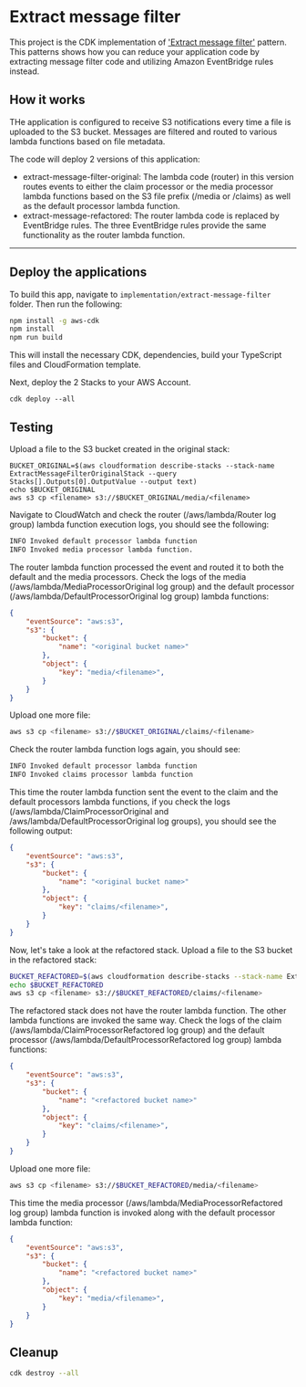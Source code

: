 # Extract message filter
This project is the CDK implementation of ['Extract message filter'](https://github.com/aws-samples/aws-refactoring-to-serverless/blob/main/patterns/extract-message-filter.md) pattern. This patterns shows how you can reduce your application code by extracting message filter code and utilizing Amazon EventBridge rules instead.


## How it works
THe application is configured to receive S3 notifications every time a file is uploaded to the S3 bucket. Messages are filtered and routed to various lambda functions based on file metadata.

The code will deploy 2 versions of this application:
- extract-message-filter-original: The lambda code (router) in this version routes events to either the claim processor or the media processor lambda functions based on the S3 file prefix (/media or /claims) as well as the default processor lambda function.
- extract-message-refactored: The router lambda code is replaced by EventBridge rules. The three EventBridge rules provide the same functionality as the router lambda function.

---
## Deploy the applications

To build this app, navigate to `implementation/extract-message-filter` folder. Then run the following:

```bash
npm install -g aws-cdk
npm install
npm run build
```

This will install the necessary CDK, dependencies, build your TypeScript files and CloudFormation template.

Next, deploy the 2 Stacks to your AWS Account.
``` 
cdk deploy --all
```

## Testing

Upload a file to the S3 bucket created in the original stack:
``` 
BUCKET_ORIGINAL=$(aws cloudformation describe-stacks --stack-name ExtractMessageFilterOriginalStack --query Stacks[].Outputs[0].OutputValue --output text)
echo $BUCKET_ORIGINAL
aws s3 cp <filename> s3://$BUCKET_ORIGINAL/media/<filename>
```

Navigate to CloudWatch and check the router (/aws/lambda/Router log group) lambda function execution logs, you should see the following:

```bash
INFO Invoked default processor lambda function
INFO Invoked media processor lambda function.
```

The router lambda function processed the event and routed it to both the default and the media processors. Check the logs of the media (/aws/lambda/MediaProcessorOriginal log group) and the default processor (/aws/lambda/DefaultProcessorOriginal log group) lambda functions: 

```json
{
    "eventSource": "aws:s3",
    "s3": {
        "bucket": {
            "name": "<original bucket name>"
        },
        "object": {
            "key": "media/<filename>",
        }
    }
}
```

Upload one more file:

``` bash
aws s3 cp <filename> s3://$BUCKET_ORIGINAL/claims/<filename>
```

Check the router lambda function logs again, you should see:

```bash
INFO Invoked default processor lambda function
INFO Invoked claims processor lambda function
```

This time the router lambda function sent the event to the claim and the default processors lambda functions, if you check the logs (/aws/lambda/ClaimProcessorOriginal and /aws/lambda/DefaultProcessorOriginal log groups), you should see the following output:
```json
{
    "eventSource": "aws:s3",
    "s3": {
        "bucket": {
            "name": "<original bucket name>"
        },
        "object": {
            "key": "claims/<filename>",
        }
    }
}
```

Now, let's take a look at the refactored stack. Upload a file to the S3 bucket in the refactored stack:

```bash
BUCKET_REFACTORED=$(aws cloudformation describe-stacks --stack-name ExtractMessageFilterRefactoredStack --query Stacks[].Outputs[0].OutputValue --output text)
echo $BUCKET_REFACTORED
aws s3 cp <filename> s3://$BUCKET_REFACTORED/claims/<filename>
```

The refactored stack does not have the router lambda function. The other lambda functions are invoked the same way. Check the logs of the claim (/aws/lambda/ClaimProcessorRefactored log group) and the default processor (/aws/lambda/DefaultProcessorRefactored log group) lambda functions: 

```json
{
    "eventSource": "aws:s3",
    "s3": {
        "bucket": {
            "name": "<refactored bucket name>"
        },
        "object": {
            "key": "claims/<filename>",
        }
    }
}
```

Upload one more file:

```bash
aws s3 cp <filename> s3://$BUCKET_REFACTORED/media/<filename>
```

This time the media processor (/aws/lambda/MediaProcessorRefactored log group) lambda function is invoked along with the default processor lambda function:

```json
{
    "eventSource": "aws:s3",
    "s3": {
        "bucket": {
            "name": "<refactored bucket name>"
        },
        "object": {
            "key": "media/<filename>",
        }
    }
}
```

## Cleanup

```bash
cdk destroy --all
```
